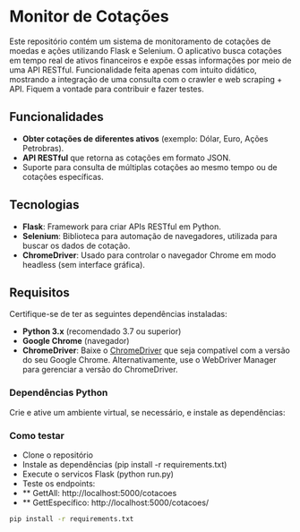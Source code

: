 # Monitor de Cotações

Este repositório contém um sistema de monitoramento de cotações de moedas e ações utilizando Flask e Selenium. O aplicativo busca cotações em tempo real de ativos financeiros e expõe essas informações por meio de uma API RESTful.
Funcionalidade feita apenas com intuito didático, mostrando a integração de uma consulta com o crawler e web scraping + API.
Fiquem a vontade para contribuir e fazer testes.

## Funcionalidades

- **Obter cotações de diferentes ativos** (exemplo: Dólar, Euro, Ações Petrobras).
- **API RESTful** que retorna as cotações em formato JSON.
- Suporte para consulta de múltiplas cotações ao mesmo tempo ou de cotações específicas.

## Tecnologias

- **Flask**: Framework para criar APIs RESTful em Python.
- **Selenium**: Biblioteca para automação de navegadores, utilizada para buscar os dados de cotação.
- **ChromeDriver**: Usado para controlar o navegador Chrome em modo headless (sem interface gráfica).

## Requisitos

Certifique-se de ter as seguintes dependências instaladas:

- **Python 3.x** (recomendado 3.7 ou superior)
- **Google Chrome** (navegador)
- **ChromeDriver**: Baixe o [ChromeDriver](https://chromedriver.chromium.org/downloads) que seja compatível com a versão do seu Google Chrome. Alternativamente, use o WebDriver Manager para gerenciar a versão do ChromeDriver.

### Dependências Python

Crie e ative um ambiente virtual, se necessário, e instale as dependências:

### Como testar
- Clone o repositório
- Instale as dependências (pip install -r requirements.txt)
- Execute o servicos Flask (python run.py)
- Teste os endpoints:
- ** GettAll: http://localhost:5000/cotacoes
- ** GettEspecífico: http://localhost:5000/cotacoes/<moeda>

```bash
pip install -r requirements.txt

